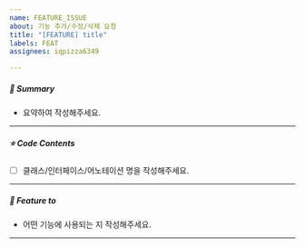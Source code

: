 ```yaml
---
name: FEATURE_ISSUE
about: 기능 추가/수정/삭제 요청
title: "[FEATURE] title"
labels: FEAT
assignees: iqpizza6349

---
```


##### **📘 Summary**

- 요약하여 작성해주세요.

------

##### **⭐ Code Contents**

- [ ] 클래스/인터페이스/어노테이션 명을 작성해주세요.

------

##### **💾 Feature to**

* 어떤 기능에 사용되는 지 작성해주세요.
------
